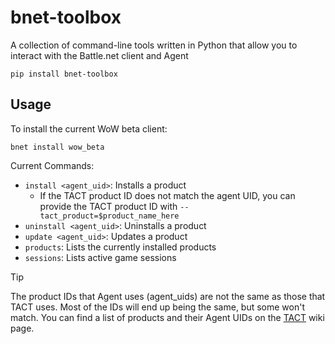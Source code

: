 # bnet-toolbox
A collection of command-line tools written in Python that allow you to interact with the Battle.net client and Agent

```
pip install bnet-toolbox
```

## Usage
To install the current WoW beta client:
```
bnet install wow_beta
```

Current Commands:
- `install <agent_uid>`: Installs a product
  - If the TACT product ID does not match the agent UID, you can provide the TACT product ID with `--tact_product=$product_name_here`
- `uninstall <agent_uid>`: Uninstalls a product
- `update <agent_uid>`: Updates a product
- `products`: Lists the currently installed products
- `sessions`: Lists active game sessions

> [!TIP]
> The product IDs that Agent uses (agent_uids) are not the same as those that TACT uses. Most of the IDs will end up being the same, but some won't match.
> You can find a list of products and their Agent UIDs on the [TACT](https://wowdev.wiki/TACT#Product_Information) wiki page.